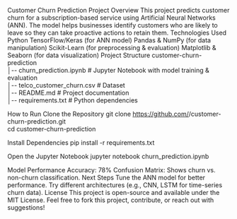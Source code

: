 Customer Churn Prediction
Project Overview
This project predicts customer churn for a subscription-based service using Artificial Neural Networks (ANN). The model helps businesses identify customers who are likely to leave so they can take proactive actions to retain them.
Technologies Used
Python
TensorFlow/Keras (for ANN model)
Pandas & NumPy (for data manipulation)
Scikit-Learn (for preprocessing & evaluation)
Matplotlib & Seaborn (for data visualization)
Project Structure
customer-churn-prediction  
│-- churn_prediction.ipynb      # Jupyter Notebook with model training & evaluation  
│-- telco_customer_churn.csv   # Dataset  
│-- README.md                  # Project documentation  
│-- requirements.txt            # Python dependencies  

How to Run
Clone the Repository
 git clone https://github.com/<your-username>/customer-churn-prediction.git  
cd customer-churn-prediction  


Install Dependencies
 pip install -r requirements.txt  


Open the Jupyter Notebook
 jupyter notebook churn_prediction.ipynb  


Model Performance
Accuracy: 78%
Confusion Matrix: Shows churn vs. non-churn classification.
Next Steps
Tune the ANN model for better performance.
Try different architectures (e.g., CNN, LSTM for time-series churn data).
License
This project is open-source and available under the MIT License.
Feel free to fork this project, contribute, or reach out with suggestions!





